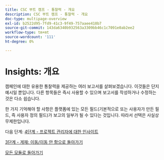 ```yaml
---
title: CSC 부트 캠프 - 통찰력 - 개요
description: CSC 부트 캠프 - 통찰력 - 개요
doc-type: multipage-overview
exl-id: b2522d95-7fd9-41c3-9f49-757aaee410b7
source-git-commit: 143da6340b932563a3309bb46c1c7091e0ab2ee2
workflow-type: tm+mt
source-wordcount: '111'
ht-degree: 0%

---
```


# Insights: 개요

캠페인에 대한 유용한 통찰력을 제공하는 여러 보고서를 살펴보겠습니다.  이것들은 단지 예시일 뿐입니다.  다른 항목들은 즉시 사용할 수 있으며 보고서를 작성하거나 수정하는 것은 다소 쉽습니다.

한 가지 기억해야 할 사항은 플랫폼에 있는 모든 필드(기본적으로 또는 사용자가 만든 필드, 즉 사용자 정의 필드)가 보고의 일부가 될 수 있다는 것입니다.  따라서 선택은 사실상 무제한입니다.

다음 단계: [4단계 - 프로젝트 관리자에 대한 인사이트](./project-manager.md)

[3단계 - 게재: 이동/이동 안 함으로 돌아가기](../delivery/go-nogo.md)

[모든 모듈로 돌아가기](../../overview.md)

